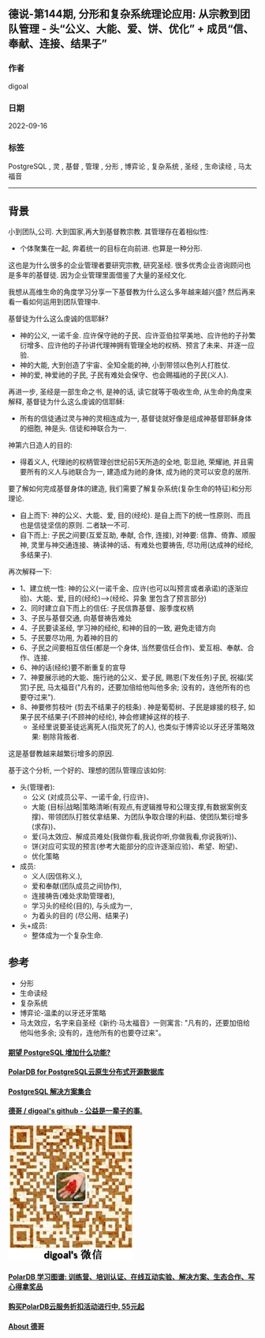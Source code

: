 ## 德说-第144期, 分形和复杂系统理论应用: 从宗教到团队管理 - 头“公义、大能、爱、饼、优化” + 成员“信、奉献、连接、结果子”    
    
### 作者    
digoal    
    
### 日期    
2022-09-16    
    
### 标签    
PostgreSQL , 灵 , 基督 , 管理 , 分形 , 博弈论 , 复杂系统 , 圣经 , 生命读经 , 马太福音     
    
----    
    
## 背景   
  
小到团队,公司. 大到国家,再大到基督教宗教. 其管理存在着相似性:    
- 个体聚集在一起, 奔着统一的目标在向前进. 也算是一种分形.    
  
这也是为什么很多的企业管理者要研究宗教, 研究圣经. 很多优秀企业咨询顾问也是多年的基督徒. 因为企业管理里面借鉴了大量的圣经文化.    
  
我想从高维生命的角度学习分享一下基督教为什么这么多年越来越兴盛? 然后再来看一看如何运用到团队管理中.    
  
基督徒为什么这么虔诚的信耶稣?    
- 神的公义, 一诺千金. 应许保守祂的子民、应许亚伯拉罕美地、应许他的子孙繁衍增多、应许他的子孙讲代理神拥有管理全地的权柄、预言了未来、并逐一应验.      
- 神的大能, 大到创造了宇宙、全知全能的神, 小到带领以色列人打胜仗.     
- 神的爱, 神爱祂的子民, 子民有难处会保守、也会赐福祂的子民(义人).     
  
再进一步, 圣经是一部生命之书, 是神的话, 读它就等于吸收生命, 从生命的角度来解释, 基督徒为什么这么虔诚的信耶稣:   
- 所有的信徒通过灵与神的灵相连成为一, 基督徒就好像是组成神基督耶稣身体的细胞, 神是头. 信徒和神联合为一.  
  
神第六日造人的目的:  
- 得着义人, 代理祂的权柄管理创世纪前5天所造的全地, 彰显祂, 荣耀祂, 并且需要所有的义人与祂联合为一, 建造成为祂的身体, 成为祂的灵可以安息的居所.   
  
要了解如何完成基督身体的建造, 我们需要了解复杂系统(复杂生命的特征)和分形理论.    
- 自上而下: 神的公义、大能、爱, 目的(经纶). 是自上而下的统一性原则、而且也是信徒坚信的原则. 二者缺一不可.  
- 自下而上: 子民之间要(互爱互助, 奉献, 合作, 连接), 对神要: 信靠、倚靠、顺服神, 灵里与神交通连接、祷读神的话、有难处也要祷告, 尽功用(达成神的经纶, 多结果子).   
  
再次解释一下:   
- 1、建立统一性: 神的公义(一诺千金、应许(也可以叫预言或者承诺)的逐渐应验)、大能、爱, 目的(经纶)-->(经纶、异象 里包含了预言部分)     
- 2、同时建立自下而上的信任: 子民信靠基督、服季度权柄   
- 3、子民与基督交通, 向基督祷告难处   
- 4、子民要读圣经, 学习神的经纶, 和神的目的一致, 避免走错方向   
- 5、子民要尽功用, 为着神的目的  
- 6、子民之间要相互信任(都是一个身体, 当然要信任合作)、爱互相、奉献、合作、连接.   
- 6、神的话(经纶)要不断重复的宣导   
- 7、神要展示祂的大能、施行祂的公义、爱子民, 赐恩(下发任务)子民, 祝福(奖赏)子民, 马太福音("凡有的，还要加倍给他叫他多余; 没有的，连他所有的也要夺过来").     
- 8、神要修剪枝叶  (剪去不结果子的枝条)  .    神是葡萄树、子民是嫁接的枝子, 如果子民不结果子(不顾神的经纶), 神会修建掉这样的枝子.    
    - 圣经里说要圣徒远离死人(指灵死了的人), 也类似于博弈论以牙还牙策略效果: 剔除背叛者.  
  
这是基督教越来越繁衍增多的原因.    
  
基于这个分析, 一个好的、理想的团队管理应该如何:    
- 头(管理者):   
    - 公义 (对成员公平、一诺千金, 行应许)、   
    - 大能  (目标|战略|策略清晰(有观点,有逻辑推导和公理支撑,有数据案例支撑)、带领团队打胜仗拿结果、为团队争取合理的利益、使团队繁衍增多(求存))、   
    - 爱(马太效应、解成员难处(我做你看,我说你听,你做我看,你说我听))、   
    - 饼(对应可实现的预言(参考大能部分的应许逐渐应验)、希望、盼望)、  
    - 优化策略  
- 成员:   
    - 义人(因信称义.),   
    - 爱和奉献(团队成员之间协作),   
    - 连接祷告(难处求助管理者),   
    - 学习头的经纶(目的), 与头成为一,   
    - 为着头的目的 (尽公用、结果子)    
- 头+成员:   
    - 整体成为一个复杂生命.    
  
  
## 参考  
- 分形  
- 生命读经  
- 复杂系统  
- 博弈论-温柔的以牙还牙策略  
- 马太效应，名字来自圣经《新约·马太福音》一则寓言: "凡有的，还要加倍给他叫他多余; 没有的，连他所有的也要夺过来"。  
  
  
#### [期望 PostgreSQL 增加什么功能?](https://github.com/digoal/blog/issues/76 "269ac3d1c492e938c0191101c7238216")
  
  
#### [PolarDB for PostgreSQL云原生分布式开源数据库](https://github.com/ApsaraDB/PolarDB-for-PostgreSQL "57258f76c37864c6e6d23383d05714ea")
  
  
#### [PostgreSQL 解决方案集合](https://yq.aliyun.com/topic/118 "40cff096e9ed7122c512b35d8561d9c8")
  
  
#### [德哥 / digoal's github - 公益是一辈子的事.](https://github.com/digoal/blog/blob/master/README.md "22709685feb7cab07d30f30387f0a9ae")
  
  
![digoal's wechat](../pic/digoal_weixin.jpg "f7ad92eeba24523fd47a6e1a0e691b59")
  
  
#### [PolarDB 学习图谱: 训练营、培训认证、在线互动实验、解决方案、生态合作、写心得拿奖品](https://www.aliyun.com/database/openpolardb/activity "8642f60e04ed0c814bf9cb9677976bd4")
  
  
#### [购买PolarDB云服务折扣活动进行中, 55元起](https://www.aliyun.com/activity/new/polardb-yunparter?userCode=bsb3t4al "e0495c413bedacabb75ff1e880be465a")
  
  
#### [About 德哥](https://github.com/digoal/blog/blob/master/me/readme.md "a37735981e7704886ffd590565582dd0")
  
